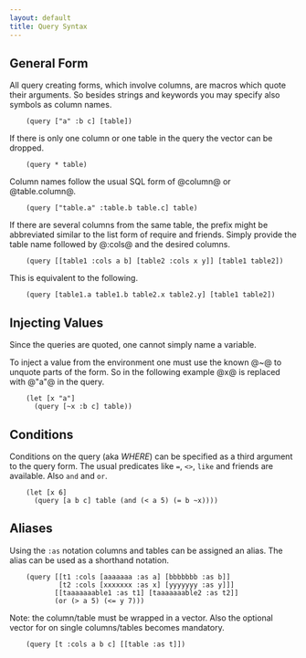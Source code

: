 ```yaml
---
layout: default
title: Query Syntax
---
```


## General Form ##

All query creating forms, which involve columns, are macros which quote
their arguments. So besides strings and keywords you may specify also
symbols as column names.

        (query ["a" :b c] [table])

If there is only one column or one table in the query the vector can be
dropped.

        (query * table)

Column names follow the usual SQL form of @column@ or @table.column@.

        (query ["table.a" :table.b table.c] table)

If there are several columns from the same table, the prefix might
be abbreviated similar to the list form of require and friends. Simply
provide the table name followed by @:cols@ and the desired columns.

        (query [[table1 :cols a b] [table2 :cols x y]] [table1 table2])

This is equivalent to the following.

        (query [table1.a table1.b table2.x table2.y] [table1 table2])

## Injecting Values ##

Since the queries are quoted, one cannot simply name a variable.

To inject a value from the environment one must use the known @~@ to
unquote parts of the form. So in the following example @x@ is replaced
with @"a"@ in the query.

        (let [x "a"]
          (query [~x :b c] table))

## Conditions ##

Conditions on the query (aka *WHERE*) can be specified as a third
argument to the query form. The usual predicates like `=`, `<>`,
`like` and friends are available. Also `and` and `or`.

        (let [x 6]
          (query [a b c] table (and (< a 5) (= b ~x))))

## Aliases ##

Using the `:as` notation columns and tables can be assigned an alias.
The alias can be used as a shorthand notation.

        (query [[t1 :cols [aaaaaaa :as a] [bbbbbbb :as b]]
                [t2 :cols [xxxxxxx :as x] [yyyyyyy :as y]]]
               [[taaaaaaable1 :as t1] [taaaaaaable2 :as t2]]
               (or (> a 5) (<= y 7)))

Note: the column/table must be wrapped in a vector. Also the optional
vector for on single columns/tables becomes mandatory.

        (query [t :cols a b c] [[table :as t]])
